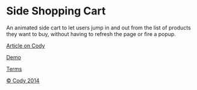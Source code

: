 Side Shopping Cart
=========

An animated side cart to let users jump in and out from the list of products they want to buy, without having to refresh the page or fire a popup.

[Article on Cody](http://codyhouse.co/gem/side-shopping-cart/)

[Demo](http://codyhouse.co/demo/side-cart/)
 
[Terms](http://codyhouse.co/terms/)


[© Cody 2014](http://codyhouse.co/)

